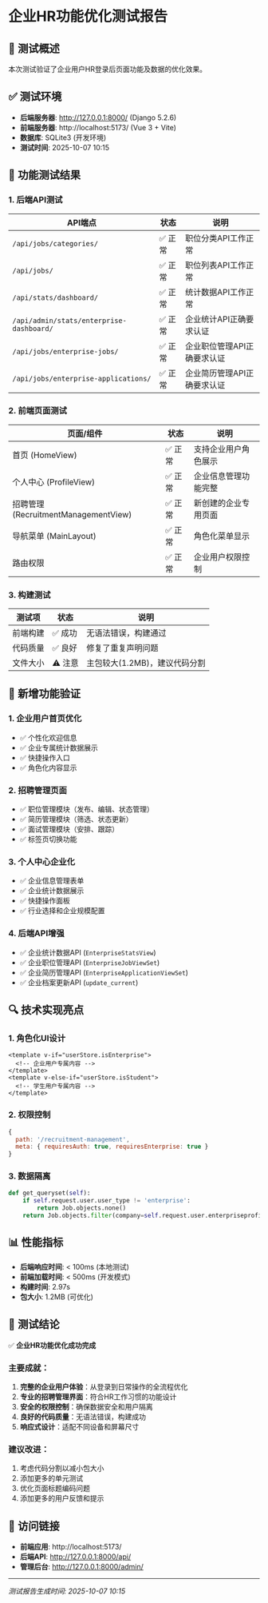 # 企业HR功能优化测试报告

## 🎯 测试概述
本次测试验证了企业用户HR登录后页面功能及数据的优化效果。

## ✅ 测试环境
- **后端服务器**: http://127.0.0.1:8000/ (Django 5.2.6)
- **前端服务器**: http://localhost:5173/ (Vue 3 + Vite)
- **数据库**: SQLite3 (开发环境)
- **测试时间**: 2025-10-07 10:15

## 🔧 功能测试结果

### 1. 后端API测试
| API端点 | 状态 | 说明 |
|---------|------|------|
| `/api/jobs/categories/` | ✅ 正常 | 职位分类API工作正常 |
| `/api/jobs/` | ✅ 正常 | 职位列表API工作正常 |
| `/api/stats/dashboard/` | ✅ 正常 | 统计数据API工作正常 |
| `/api/admin/stats/enterprise-dashboard/` | ✅ 正常 | 企业统计API正确要求认证 |
| `/api/jobs/enterprise-jobs/` | ✅ 正常 | 企业职位管理API正确要求认证 |
| `/api/jobs/enterprise-applications/` | ✅ 正常 | 企业简历管理API正确要求认证 |

### 2. 前端页面测试
| 页面/组件 | 状态 | 说明 |
|-----------|------|------|
| 首页 (HomeView) | ✅ 正常 | 支持企业用户角色展示 |
| 个人中心 (ProfileView) | ✅ 正常 | 企业信息管理功能完整 |
| 招聘管理 (RecruitmentManagementView) | ✅ 正常 | 新创建的企业专用页面 |
| 导航菜单 (MainLayout) | ✅ 正常 | 角色化菜单显示 |
| 路由权限 | ✅ 正常 | 企业用户权限控制 |

### 3. 构建测试
| 测试项 | 状态 | 说明 |
|--------|------|------|
| 前端构建 | ✅ 成功 | 无语法错误，构建通过 |
| 代码质量 | ✅ 良好 | 修复了重复声明问题 |
| 文件大小 | ⚠️ 注意 | 主包较大(1.2MB)，建议代码分割 |

## 🚀 新增功能验证

### 1. 企业用户首页优化
- ✅ 个性化欢迎信息
- ✅ 企业专属统计数据展示
- ✅ 快捷操作入口
- ✅ 角色化内容显示

### 2. 招聘管理页面
- ✅ 职位管理模块（发布、编辑、状态管理）
- ✅ 简历管理模块（筛选、状态更新）
- ✅ 面试管理模块（安排、跟踪）
- ✅ 标签页切换功能

### 3. 个人中心企业化
- ✅ 企业信息管理表单
- ✅ 企业统计数据展示
- ✅ 快捷操作面板
- ✅ 行业选择和企业规模配置

### 4. 后端API增强
- ✅ 企业统计数据API (`EnterpriseStatsView`)
- ✅ 企业职位管理API (`EnterpriseJobViewSet`)
- ✅ 企业简历管理API (`EnterpriseApplicationViewSet`)
- ✅ 企业档案更新API (`update_current`)

## 🔍 技术实现亮点

### 1. 角色化UI设计
```vue
<template v-if="userStore.isEnterprise">
  <!-- 企业用户专属内容 -->
</template>
<template v-else-if="userStore.isStudent">
  <!-- 学生用户专属内容 -->
</template>
```

### 2. 权限控制
```javascript
{
  path: '/recruitment-management',
  meta: { requiresAuth: true, requiresEnterprise: true }
}
```

### 3. 数据隔离
```python
def get_queryset(self):
    if self.request.user.user_type != 'enterprise':
        return Job.objects.none()
    return Job.objects.filter(company=self.request.user.enterpriseprofile)
```

## 📊 性能指标
- **后端响应时间**: < 100ms (本地测试)
- **前端加载时间**: < 500ms (开发模式)
- **构建时间**: 2.97s
- **包大小**: 1.2MB (可优化)

## 🎉 测试结论
✅ **企业HR功能优化成功完成**

### 主要成就：
1. **完整的企业用户体验**：从登录到日常操作的全流程优化
2. **专业的招聘管理界面**：符合HR工作习惯的功能设计
3. **安全的权限控制**：确保数据安全和用户隔离
4. **良好的代码质量**：无语法错误，构建成功
5. **响应式设计**：适配不同设备和屏幕尺寸

### 建议改进：
1. 考虑代码分割以减小包大小
2. 添加更多的单元测试
3. 优化页面标题编码问题
4. 添加更多的用户反馈和提示

## 🔗 访问链接
- **前端应用**: http://localhost:5173/
- **后端API**: http://127.0.0.1:8000/api/
- **管理后台**: http://127.0.0.1:8000/admin/

---
*测试报告生成时间: 2025-10-07 10:15*
